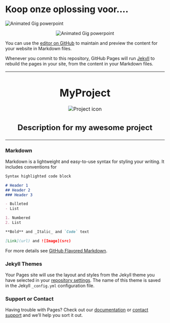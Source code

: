 # Koop onze oplossing voor....

![Animated Gig powerpoint](spotfiylikeapp.gif)

<span style="display:block;text-align:center">![Animated Gig powerpoint](spotfiylikeapp.gif)</span>


You can use the [editor on GitHub](https://github.com/Meridiaan-College/Project1/edit/main/index.md) to maintain and preview the content for your website in Markdown files.

Whenever you commit to this repository, GitHub Pages will run [Jekyll](https://jekyllrb.com/) to rebuild the pages in your site, from the content in your Markdown files.


<table align="center"><tr><td align="center" width="9999">

# MyProject

<img src="spotfiylikeapp.gif" align="center" alt="Project icon">

## Description for my awesome project

</td></tr></table>

### Markdown

Markdown is a lightweight and easy-to-use syntax for styling your writing. It includes conventions for

```markdown
Syntax highlighted code block

# Header 1
## Header 2
### Header 3

- Bulleted
- List

1. Numbered
2. List

**Bold** and _Italic_ and `Code` text

[Link](url) and ![Image](src)
```

For more details see [GitHub Flavored Markdown](https://guides.github.com/features/mastering-markdown/).

### Jekyll Themes

Your Pages site will use the layout and styles from the Jekyll theme you have selected in your [repository settings](https://github.com/Meridiaan-College/Project1/settings/pages). The name of this theme is saved in the Jekyll `_config.yml` configuration file.

### Support or Contact

Having trouble with Pages? Check out our [documentation](https://docs.github.com/categories/github-pages-basics/) or [contact support](https://support.github.com/contact) and we’ll help you sort it out.
